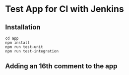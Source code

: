 # Test App for CI with Jenkins

## Installation

```
cd app
npm install
npm run test-unit
npm run test-integration
```

## Adding an 16th comment to the app
